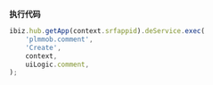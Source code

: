 <p class="panel-title"><b>执行代码</b></p>

```javascript
ibiz.hub.getApp(context.srfappid).deService.exec(
    'plmmob.comment',
    'Create',
    context,
    uiLogic.comment,
);

```
